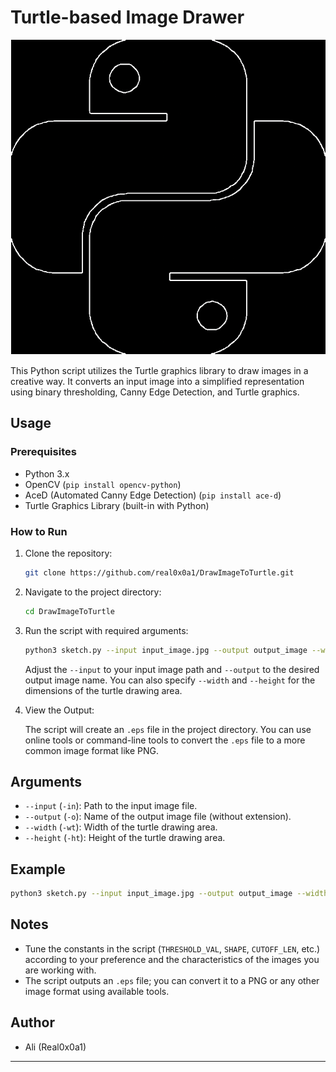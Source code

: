 # Turtle-based Image Drawer

![Example Output](assets/output.png)

This Python script utilizes the Turtle graphics library to draw images in a creative way. It converts an input image into a simplified representation using binary thresholding, Canny Edge Detection, and Turtle graphics.

## Usage

### Prerequisites

- Python 3.x
- OpenCV (`pip install opencv-python`)
- AceD (Automated Canny Edge Detection) (`pip install ace-d`)
- Turtle Graphics Library (built-in with Python)

### How to Run

1. Clone the repository:

   ```bash
   git clone https://github.com/real0x0a1/DrawImageToTurtle.git
   ```

2. Navigate to the project directory:

   ```bash
   cd DrawImageToTurtle
   ```

3. Run the script with required arguments:

   ```bash
   python3 sketch.py --input input_image.jpg --output output_image --width 800 --height 600
   ```

   Adjust the `--input` to your input image path and `--output` to the desired output image name. You can also specify `--width` and `--height` for the dimensions of the turtle drawing area.

4. View the Output:

   The script will create an `.eps` file in the project directory. You can use online tools or command-line tools to convert the `.eps` file to a more common image format like PNG.

## Arguments

- `--input` (`-in`): Path to the input image file.
- `--output` (`-o`): Name of the output image file (without extension).
- `--width` (`-wt`): Width of the turtle drawing area.
- `--height` (`-ht`): Height of the turtle drawing area.

## Example

```bash
python3 sketch.py --input input_image.jpg --output output_image --width 800 --height 600
```

## Notes

- Tune the constants in the script (`THRESHOLD_VAL`, `SHAPE`, `CUTOFF_LEN`, etc.) according to your preference and the characteristics of the images you are working with.
- The script outputs an `.eps` file; you can convert it to a PNG or any other image format using available tools.

## Author

- Ali (Real0x0a1)

---
